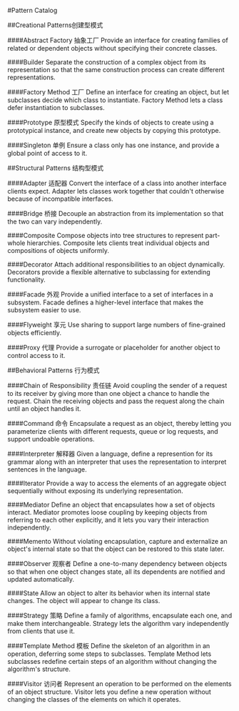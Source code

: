 #Pattern Catalog

##Creational Patterns创建型模式

####Abstract Factory 抽象工厂
Provide an interface for creating families of related or dependent objects without specifying their concrete classes.

####Builder 
Separate the construction of a complex object from its representation so that the same construction process can create different representations. 

####Factory Method 工厂
Define an interface for creating an object, but let subclasses decide which class to instantiate. Factory Method lets a class defer instantiation to subclasses. 

####Prototype 原型模式
Specify the kinds of objects to create using a prototypical instance, and create new objects by copying this prototype. 

####Singleton 单例
Ensure a class only has one instance, and provide a global point of access to it.

##Structural Patterns  结构型模式

####Adapter 适配器
Convert the interface of a class into another interface clients expect. Adapter lets classes work together that couldn't otherwise because of incompatible interfaces.

####Bridge 桥接
Decouple an abstraction from its implementation so that the two can vary independently.

####Composite 
Compose objects into tree structures to represent part-whole hierarchies. Composite lets clients treat individual objects and compositions of objects uniformly. 

####Decorator 
Attach additional responsibilities to an object dynamically. Decorators provide a flexible alternative to subclassing for extending functionality. 

####Facade 外观
Provide a unified interface to a set of interfaces in a subsystem. Facade defines a higher-level interface that makes the subsystem easier to use. 

####Flyweight 享元
Use sharing to support large numbers of fine-grained objects efficiently. 

####Proxy  代理
Provide a surrogate or placeholder for another object to control access to it.

##Behavioral Patterns 行为模式

####Chain of Responsibility  责任链
Avoid coupling the sender of a request to its receiver by giving more than one object a chance to handle the request. Chain the receiving objects and pass the request along the chain until an object handles it.

####Command  命令
Encapsulate a request as an object, thereby letting you parameterize clients with different requests, queue or log requests, and support undoable operations.

####Interpreter 解释器
Given a language, define a represention for its grammar along with an interpreter that uses the representation to interpret sentences in the language.

####Iterator 
Provide a way to access the elements of an aggregate object sequentially without exposing its underlying representation. 

####Mediator 
Define an object that encapsulates how a set of objects interact. Mediator promotes loose coupling by keeping objects from referring to each other explicitly, and it lets you vary their interaction independently. 

####Memento 
Without violating encapsulation, capture and externalize an object's internal state so that the object can be restored to this state later.

####Observer 观察者
Define a one-to-many dependency between objects so that when one object changes state, all its dependents are notified and updated automatically. 

####State 
Allow an object to alter its behavior when its internal state changes. The object will appear to change its class. 

####Strategy 策略
Define a family of algorithms, encapsulate each one, and make them interchangeable. Strategy lets the algorithm vary independently from clients that use it. 

####Template Method 模板
Define the skeleton of an algorithm in an operation, deferring some steps to subclasses. Template Method lets subclasses redefine certain steps of an algorithm without changing the algorithm's structure. 

####Visitor 访问者
Represent an operation to be performed on the elements of an object structure. Visitor lets you define a new operation without changing the classes of the elements on which it operates. 

